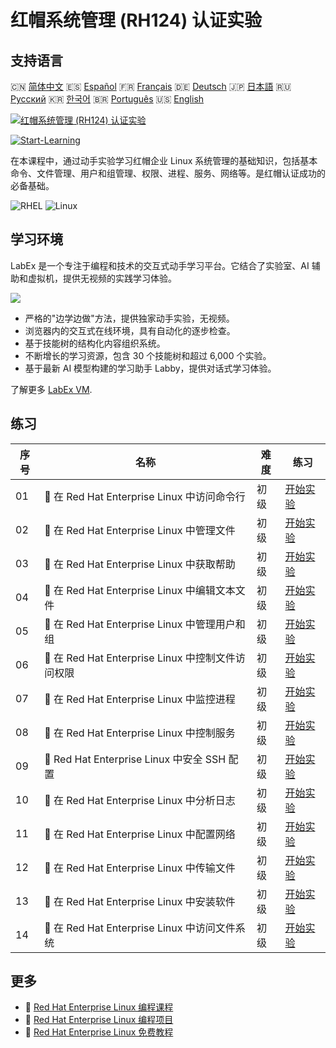 # 红帽系统管理 (RH124) 认证实验

## 支持语言

🇨🇳 [简体中文](README_zh.md) 🇪🇸 [Español](README_es.md) 🇫🇷 [Français](README_fr.md) 🇩🇪 [Deutsch](README_de.md) 🇯🇵 [日本語](README_ja.md) 🇷🇺 [Русский](README_ru.md) 🇰🇷 [한국어](README_ko.md) 🇧🇷 [Português](README_pt.md) 🇺🇸 [English](README.md) 

[![红帽系统管理 (RH124) 认证实验](https://cover-creator.labex.io/red-hat-system-administration-rh124-labs.png?lang=zh)](https://labex.io/zh/courses/red-hat-system-administration-rh124-labs)

[![Start-Learning](https://img.shields.io/badge/Start-Learning-whitesmoke?style=for-the-badge)](https://labex.io/zh/courses/red-hat-system-administration-rh124-labs)

在本课程中，通过动手实验学习红帽企业 Linux 系统管理的基础知识，包括基本命令、文件管理、用户和组管理、权限、进程、服务、网络等。是红帽认证成功的必备基础。

![RHEL](https://img.shields.io/badge/RHEL-whitesmoke?style=for-the-badge&logo=rhel)
![Linux](https://img.shields.io/badge/Linux-whitesmoke?style=for-the-badge&logo=linux)


## 学习环境

LabEx 是一个专注于编程和技术的交互式动手学习平台。它结合了实验室、AI 辅助和虚拟机，提供无视频的实践学习体验。

![](https://tutorial-screenshot.getvm.io/images/vm-1725247253.png)

- 严格的"边学边做"方法，提供独家动手实验，无视频。
- 浏览器内的交互式在线环境，具有自动化的逐步检查。
- 基于技能树的结构化内容组织系统。
- 不断增长的学习资源，包含 30 个技能树和超过 6,000 个实验。
- 基于最新 AI 模型构建的学习助手 Labby，提供对话式学习体验。

了解更多 [LabEx VM](https://support.labex.io/using-labex/virtual-machine).

## 练习

|   序号 | 名称                                              | 难度   | 练习                                                                                                                                 |
|--------|---------------------------------------------------|--------|--------------------------------------------------------------------------------------------------------------------------------------|
|     01 | 📖 在 Red Hat Enterprise Linux 中访问命令行       | 初级   | <a target='_blank' href='https://labex.io/zh/tutorials/rhel-access-command-line-in-red-hat-enterprise-linux-588454'>开始实验</a>     |
|     02 | 📖 在 Red Hat Enterprise Linux 中管理文件         | 初级   | <a target='_blank' href='https://labex.io/zh/tutorials/rhel-manage-files-in-red-hat-enterprise-linux-588463'>开始实验</a>            |
|     03 | 📖 在 Red Hat Enterprise Linux 中获取帮助         | 初级   | <a target='_blank' href='https://labex.io/zh/tutorials/rhel-get-help-in-red-hat-enterprise-linux-588461'>开始实验</a>                |
|     04 | 📖 在 Red Hat Enterprise Linux 中编辑文本文件     | 初级   | <a target='_blank' href='https://labex.io/zh/tutorials/rhel-edit-text-files-in-red-hat-enterprise-linux-588460'>开始实验</a>         |
|     05 | 📖 在 Red Hat Enterprise Linux 中管理用户和组     | 初级   | <a target='_blank' href='https://labex.io/zh/tutorials/rhel-manage-users-and-groups-in-red-hat-enterprise-linux-588464'>开始实验</a> |
|     06 | 📖 在 Red Hat Enterprise Linux 中控制文件访问权限 | 初级   | <a target='_blank' href='https://labex.io/zh/tutorials/rhel-control-file-access-in-red-hat-enterprise-linux-588458'>开始实验</a>     |
|     07 | 📖 在 Red Hat Enterprise Linux 中监控进程         | 初级   | <a target='_blank' href='https://labex.io/zh/tutorials/rhel-monitor-processes-in-red-hat-enterprise-linux-588465'>开始实验</a>       |
|     08 | 📖 在 Red Hat Enterprise Linux 中控制服务         | 初级   | <a target='_blank' href='https://labex.io/zh/tutorials/rhel-control-services-in-red-hat-enterprise-linux-588459'>开始实验</a>        |
|     09 | 📖 Red Hat Enterprise Linux 中安全 SSH 配置       | 初级   | <a target='_blank' href='https://labex.io/zh/tutorials/rhel-secure-ssh-in-red-hat-enterprise-linux-588466'>开始实验</a>              |
|     10 | 📖 在 Red Hat Enterprise Linux 中分析日志         | 初级   | <a target='_blank' href='https://labex.io/zh/tutorials/rhel-analyze-logs-in-red-hat-enterprise-linux-588456'>开始实验</a>            |
|     11 | 📖 在 Red Hat Enterprise Linux 中配置网络         | 初级   | <a target='_blank' href='https://labex.io/zh/tutorials/rhel-configure-networking-in-red-hat-enterprise-linux-588457'>开始实验</a>    |
|     12 | 📖 在 Red Hat Enterprise Linux 中传输文件         | 初级   | <a target='_blank' href='https://labex.io/zh/tutorials/rhel-transfer-files-in-red-hat-enterprise-linux-588467'>开始实验</a>          |
|     13 | 📖 在 Red Hat Enterprise Linux 中安装软件         | 初级   | <a target='_blank' href='https://labex.io/zh/tutorials/rhel-install-software-in-red-hat-enterprise-linux-588462'>开始实验</a>        |
|     14 | 📖 在 Red Hat Enterprise Linux 中访问文件系统     | 初级   | <a target='_blank' href='https://labex.io/zh/tutorials/rhel-access-file-systems-in-red-hat-enterprise-linux-588455'>开始实验</a>     |

## 更多

- 🔗 [Red Hat Enterprise Linux 编程课程](https://github.com/labex-labs/awesome-programming-courses)
- 🔗 [Red Hat Enterprise Linux 编程项目](https://github.com/labex-labs/awesome-programming-projects)
- 🔗 [Red Hat Enterprise Linux 免费教程](https://github.com/labex-labs/rhel-free-tutorials)

